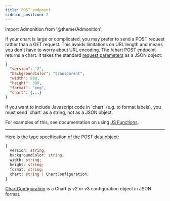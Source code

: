 ```yaml
---
title: POST endpoint
sidebar_position: 2
---
```


import Admonition from '@theme/Admonition';

If your chart is large or complicated, you may prefer to send a POST request rather than a GET request. This avoids limitations on URL length and means you don't have to worry about URL encoding. The /chart POST endpoint returns a chart. It takes the standard [request parameters](TODO) as a JSON object:

```json
{
  "version": "2",
  "backgroundColor": "transparent",
  "width": 500,
  "height": 300,
  "format": "png",
  "chart": {...}
}
```

<Admonition type="tip">
If you want to include Javascript code in `chart` (e.g. to format labels), you must send `chart` as a string, not as a JSON object.

For examples of this, see documentation on using [JS Functions](TODO).
</Admonition>

<hr/>

Here is the type specification of the POST data object:

```typescript
{
  version: string;
  backgroundColor: string;
  width: string;
  height: string;
  format: string;
  chart: string | ChartConfiguration;
}
```

[ChartConfiguration](https://www.chartjs.org/docs/latest/configuration/) is a Chart.js v2 or v3 configuration object in JSON format.
